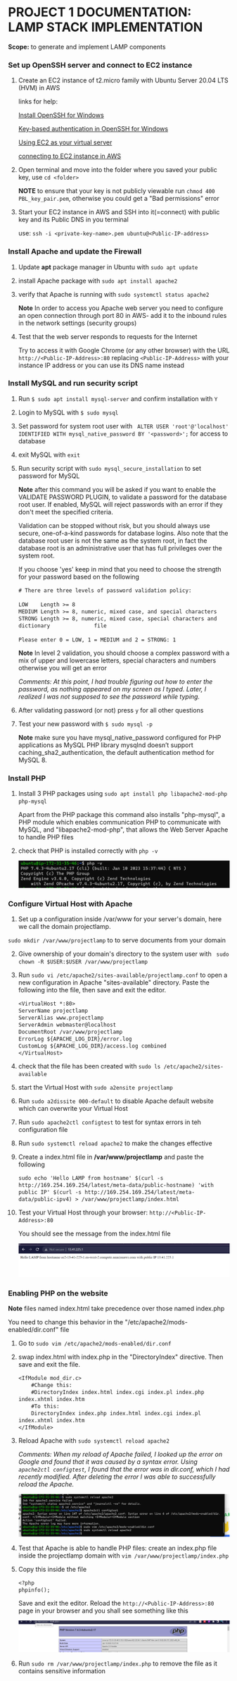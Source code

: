 # PROJECT 1 DOCUMENTATION: LAMP STACK IMPLEMENTATION


**Scope:** to generate and implement LAMP components 


### Set up OpenSSH server and connect to EC2 instance


1. Create an EC2 instance of t2.micro family with Ubuntu Server 20.04 LTS (HVM) in AWS
   

   links for help: 
   

   [Install OpenSSH for Windows](https://learn.microsoft.com/en-us/windows-server/administration/openssh/openssh_install_firstuse?tabs=powershell)
   
   
   [Key-based authentication in OpenSSH for Windows](https://learn.microsoft.com/en-us/windows-server/administration/openssh/openssh_keymanagement)


   [Using EC2 as your virtual server](https://www.youtube.com/watch?v=xxKuB9kJoYM&list=PLtPuNR8I4TvkwU7Zu0l0G_uwtSUXLckvh&index=7)   
   
   
   [connecting to EC2 instance in AWS](https://www.youtube.com/watch?v=TxT6PNJts-s&list=PLtPuNR8I4TvkwU7Zu0l0G_uwtSUXLckvh&index=8)


2. Open terminal and move into the folder where you saved your public key, use `cd <folder>`


    **NOTE** to ensure that your key is not publicly viewable run `chmod 400 PBL_key_pair.pem`, otherwise you could get a "Bad permissions" error


2. Start your EC2 instance in AWS and SSH into it(=connect) with public key and its Public DNS in you terminal


    use: `ssh -i <private-key-name>.pem ubuntu@<Public-IP-address>` 


### Install Apache and update the Firewall


1. Update **apt** package manager in Ubuntu with `sudo apt update`


2. install Apache package with `sudo apt install apache2`


3. verify that Apache is running with  `sudo systemctl status apache2` 


    **Note** In order to access you Apache web server you need to configure an open connection through port 80 in AWS- add it to the inbound rules in the network settings (security groups)


 4. Test that the web server responds to requests for the Internet


    Try to access it with Google Chrome (or any other browser) with the URL  `http://<Public-IP-Address>:80` replacing `<Public-IP-Address>` with your instance IP address or you can use its DNS name instead


### Install MySQL and run security script


1. Run `$ sudo apt install mysql-server` and confirm installation with `Y`


2. Login to MySQL with `$ sudo mysql`


3. Set password for system root user with ` ALTER USER 'root'@'localhost' IDENTIFIED WITH mysql_native_password BY '<password>';` for access to database


4. exit MySQL with `exit`


5. Run security script with  `sudo mysql_secure_installation` to set password for MySQL


    **Note** after this command you will be asked if you want to enable the VALIDATE PASSWORD PLUGIN, to validate a password for the database root user. If enabled, MySQL will reject passwords with an error if they don't meet the specified criteria. 
    
    Validation can be stopped without risk, but you should always use secure, one-of-a-kind passwords for database logins. Also note that the database root user is not the same as the system root, in fact the database root is an administrative user that has full privileges over the system root.


    If you choose 'yes' keep in mind that you need to choose the strength for your password based on the following


    ```
    # There are three levels of password validation policy:

    LOW    Length >= 8
    MEDIUM Length >= 8, numeric, mixed case, and special characters
    STRONG Length >= 8, numeric, mixed case, special characters and dictionary              file

    Please enter 0 = LOW, 1 = MEDIUM and 2 = STRONG: 1
    ```

    **Note** In level 2 validation, you should choose a complex password with a mix of upper and lowercase letters, special characters and numbers otherwise you will get an error


    *Comments: At this point, I had trouble figuring out how to enter the password, as nothing appeared on my screen as I typed. Later, I realized I was not supposed to see the password while typing.*


4. After validating password (or not) press `y` for all other questions


5. Test your new password with `$ sudo mysql -p`

 
    **Note** make sure you have mysql_native_password configured for PHP applications as MySQL PHP library mysqlnd doesn’t support caching_sha2_authentication, the default authentication method for MySQL 8. 


###  Install PHP


1.  Install 3 PHP packages using `sudo apt install php libapache2-mod-php php-mysql`


    Apart from the PHP package this command also installs "php-mysql", a PHP module which enables communication PHP to communicate with MySQL, and "libapache2-mod-php", that allows the Web Server Apache to handle PHP files


2. check that PHP is installed correctly with `php -v`


    ![php version](./images/php_version.png)


### Configure Virtual Host with Apache


1. Set up a configuration inside /var/www for your server's domain, here we call the domain projectlamp.

`sudo mkdir /var/www/projectlamp` to to serve documents from your domain


2. Give ownership of your domain's directory to the system user with ` sudo chown -R $USER:$USER /var/www/projectlamp`


3. Run `sudo vi /etc/apache2/sites-available/projectlamp.conf` to open a new configuration in Apache "sites-available" directory. Paste the following into the file, then save and exit the editor.


    ```
    <VirtualHost *:80>
    ServerName projectlamp
    ServerAlias www.projectlamp 
    ServerAdmin webmaster@localhost
    DocumentRoot /var/www/projectlamp
    ErrorLog ${APACHE_LOG_DIR}/error.log
    CustomLog ${APACHE_LOG_DIR}/access.log combined
    </VirtualHost>
    ```


4. check that the file has been created with `sudo ls /etc/apache2/sites-available`


5. start the Virtual Host with `sudo a2ensite projectlamp`


6. Run `sudo a2dissite 000-default` to disable Apache default website which can overwrite your Virtual Host


7. Run `sudo apache2ctl configtest` to test for syntax errors in teh configuration file


8. Run `sudo systemctl reload apache2` to make the changes effective


9. Create a index.html file in **/var/www/projectlamp** and paste the following 


    ```
    sudo echo 'Hello LAMP from hostname' $(curl -s http://169.254.169.254/latest/meta-data/public-hostname) 'with public IP' $(curl -s http://169.254.169.254/latest/meta-data/public-ipv4) > /var/www/projectlamp/index.html
    ```


10. Test your Virtual Host through your browser: `http://<Public-IP-Address>:80`


    You should see the message from the index.html file


    ![testing virtual host](./images/testing_website.png)


### Enabling PHP on the website


**Note** files named index.html take precedence over those named index.php


You need to change this behavior in the "/etc/apache2/mods-enabled/dir.conf" file


1. Go to `sudo vim /etc/apache2/mods-enabled/dir.conf`


2. swap index.html with index.php in the "DirectoryIndex" directive. Then save and exit the file.

    ```
    <IfModule mod_dir.c>
        #Change this:
        #DirectoryIndex index.html index.cgi index.pl index.php index.xhtml index.htm
        #To this:
        DirectoryIndex index.php index.html index.cgi index.pl index.xhtml index.htm
    </IfModule>
    ```
    

3. Reload Apache with `sudo systemctl reload apache2`

    *Comments: When my reload of Apache failed, I looked up the error on Google and found that it was caused by a syntax error. Using `apache2ctl configtest`, I found that the error was in dir.conf, which I had recently modified. After deleting the error I was able to successfully reload the Apache.*


    ![error](./images/apache2_reload_error.png)


4. Test that Apache is able to handle PHP files: create an index.php file inside the projectlamp domain with `vim /var/www/projectlamp/index.php`


5. Copy this inside the file

    ```
    <?php
    phpinfo();
    ```


    Save and exit the editor. Reload the `http://<Public-IP-Address>:80` page in your browser and you shall see something like this


    ![php install](./images/PHP_test_script.png)


6. Run `sudo rm /var/www/projectlamp/index.php` to remove the file as it contains sensitive information








    
 















